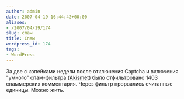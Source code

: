 ```yaml
---
author: admin
date: 2007-04-19 16:44:42+00:00
aliases:
- /2007/04/19/174
slug: спам
title: Спам
wordpress_id: 174
tags:
- WordPress
---
```


За две с копейками недели после отключения Captcha и включения "умного" спам-фильтра ([Akismet](http://akismet.com/)) было отфильтровано 1403 спаммерских комментария. Через фильтр прорвались считанные единицы. Можно жить.
